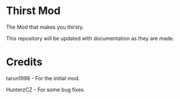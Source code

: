 # Thirst Mod 

The Mod that makes you thirsty. 

This repository will be updated with documentation as they are made.

# Credits
tarun1998 - For the initial mod. 

HunterzCZ - For some bug fixes. 
